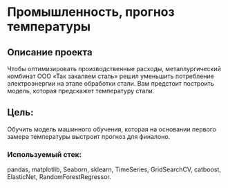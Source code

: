 # Промышленность, прогноз температуры 

## Описание проекта

Чтобы оптимизировать производственные расходы, металлургический комбинат ООО «Так закаляем сталь» решил уменьшить потребление электроэнергии на этапе обработки стали. Вам предстоит построить модель, которая предскажет температуру стали.

## Цель:
Обучить модель машинного обучения, которая на основании первого замера температуры выстроит прогноз для финалоно.

### Используемый стек:
pandas, matplotlib, Seaborn, sklearn, TimeSeries, GridSearchCV, catboost, ElasticNet, RandomForestRegressor.

